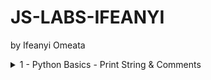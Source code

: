 # JS-LABS-IFEANYI
by Ifeanyi Omeata

<details>
  <summary>1 - Python Basics - Print String & Comments</summary>

  ### 1. Print String
  
  ```py
  print("Hello World!")
  print("Python is easy!")

  if __name__ == '__main__':
      print('Completed!')
  ```

  ```

  ```

</details>

